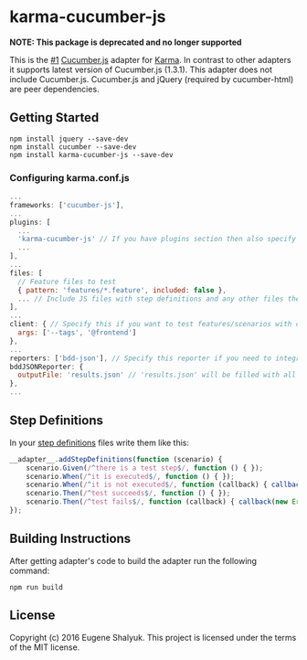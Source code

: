 # karma-cucumber-js

**NOTE: This package is deprecated and no longer supported**

This is the [#1](https://npms.io/search?q=cucumber+karma) [Cucumber.js](https://github.com/cucumber/cucumber-js) adapter for [Karma](https://github.com/karma-runner/karma). In contrast to other adapters it supports latest version of Cucumber.js (1.3.1).
This adapter does not include Cucumber.js. Cucumber.js and jQuery (required by cucumber-html) are peer dependencies.

## Getting Started

```Shell
npm install jquery --save-dev
npm install cucumber --save-dev
npm install karma-cucumber-js --save-dev
```

### Configuring karma.conf.js

```JavaScript
...
frameworks: ['cucumber-js'],
...
plugins: [
  ...
  'karma-cucumber-js' // If you have plugins section then also specify this, you could omit it otherwise
  ...
],
...
files: [
  // Feature files to test
  { pattern: 'features/*.feature', included: false },
  ... // Include JS files with step definitions and any other files they require
],
...
client: { // Specify this if you want to test features/scenarios with certain tags only
  args: ['--tags', '@frontend']
},
...
reporters: ['bdd-json'], // Specify this reporter if you need to integrate test results into living documentation
bddJSONReporter: {
  outputFile: 'results.json' // 'results.json' will be filled with all scenarios test results
},
...
```

## Step Definitions

In your [step definitions](https://github.com/cucumber/cucumber-js#step-definitions) files write them like this:

```JavaScript
__adapter__.addStepDefinitions(function (scenario) {
    scenario.Given(/^there is a test step$/, function () { });
    scenario.When(/^it is executed$/, function () { });
    scenario.When(/^it is not executed$/, function (callback) { callback(null, 'pending'); });
    scenario.Then(/^test succeeds$/, function () { });
    scenario.Then(/^test fails$/, function (callback) { callback(new Error('Step failed')); });
});
```

## Building Instructions

After getting adapter's code to build the adapter run the following command:

```Shell
npm run build
```

## License

Copyright (c) 2016 Eugene Shalyuk.
This project is licensed under the terms of the MIT license.
